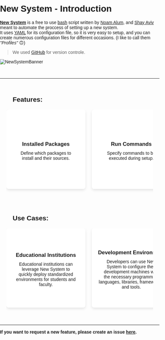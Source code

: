 # New System - Introduction

**[New System](https://github.com/Noam-Alum/new-system)** is a free to use [bash](https://en.wikipedia.org/wiki/Bash_(Unix_shell)) script written by [Noam Alum](https://github.com/Noam-Alum/), and [Shay Aviv](https://github.com/ShayAviv/) meant to automate the proccess of setting up a new system.<br>
It uses [YAML](https://en.wikipedia.org/wiki/YAML) for its configuration file, so it is very easy to setup, and you can create numerous configuration files for different occasions. (I like to call them *"Profiles"* 🙃)

> We used [GitHub](https://github.com/) for version controle.

![NewSystemBanner](/images/New-System-Logo.png)

<br><hr>

<style>
body {
    font-family: Arial, sans-serif;
    margin: 0;
    padding: 0;
    overflow-x: hidden;
}

h2 {
    font-size: 1.5em;
    margin: 20px 0;
    text-align: left;
    padding-left: 20px;
}

.features, .use-cases {
    position: relative;
    padding: 20px;
    overflow: hidden;
}

.scroll-container {
    display: flex;
    overflow-x: auto;
    white-space: nowrap;
    padding-bottom: 20px;
    scroll-behavior: smooth;
}

.scroll-container::-webkit-scrollbar {
    height: 6px; /* 75% of the original 8px height */
}

.scroll-container::-webkit-scrollbar-thumb {
    background: #ddd;
    border-radius: 4px;
}

.scroll-container::-webkit-scrollbar-track {
    background: #f1f1f1;
}

.grid {
    display: flex;
    gap: 20px;
    padding: 0;
    align-items: flex-start;
    margin: 0;
}

.card {
    position: relative;
    background: #fff;
    border-radius: 8px;
    box-shadow: 0 4px 8px rgba(0,0,0,0.1);
    overflow: hidden;
    transition: transform 0.3s, box-shadow 0.3s;
    cursor: pointer;
    text-align: center;
    width: 250px; /* Fixed width for cards */
    flex-shrink: 0;
    display: flex;
    flex-direction: column; /* Stack text and image vertically */
    height: 250px; /* Fixed height for cards */
}

.card img {
    width: 100%;
    height: 100%;
    display: block;
    transition: opacity 0.3s;
    opacity: 0; /* Hide image by default */
}

.card .content {
    padding: 20px;
    background: rgba(255, 255, 255, 0.9); /* Slightly transparent white */
    position: absolute;
    top: 0;
    left: 0;
    right: 0;
    bottom: 0;
    opacity: 1;
    visibility: visible;
    transition: opacity 0.3s, visibility 0.3s;
    z-index: 1; /* Ensure content is above the image */
    display: flex;
    flex-direction: column;
    justify-content: center;
    word-wrap: break-word; /* Ensure long words break onto the next line */
    overflow-wrap: break-word; /* Support for more modern browsers */
}

.card.active .content {
    opacity: 0; /* Hide content when active */
    visibility: hidden;
}

.card.active img {
    opacity: 1; /* Show image when content is hidden */
}

.card:hover {
    transform: translateY(-5px);
    box-shadow: 0 8px 16px rgba(0,0,0,0.2);
}

.card h3 {
    margin: 10px 0;
    font-size: 1.2em;
}

.card p {
    margin: 0;
    font-size: 1em;
}

@media (max-width: 600px) {
    .scroll-container {
        flex-direction: column;
    }
}
</style>
<section class="features">
   <h2>Features:</h2>
   <div class="scroll-container">
      <ul class="grid">
         <li class="card">
            <div class="content">
               <h3>Installed Packages</h3>
               <p>Define which packages to <br>install and their sources.</p>
            </div>
            <img src="/images/New-System-Icons/downloads.png" alt="Installed Packages">
         </li>
         <li class="card">
            <div class="content">
               <h3>Run Commands</h3>
               <p>Specify commands to be<br> executed during setup.</p>
            </div>
            <img src="/images/New-System-Icons/command-line.png" alt="Run Commands">
         </li>
         <li class="card">
            <div class="content">
               <h3>Network Configuration</h3>
               <p>Configure network interfaces<br> and settings.</p>
            </div>
            <img src="/images/New-System-Icons/Network.png" alt="Network Configuration">
         </li>
         <li class="card">
            <div class="content">
               <h3>Plugins</h3>
               <p>Include additional scripts or<br> tools to run as part of the setup.</p>
            </div>
            <img src="/images/New-System-Icons/plug-in.png" alt="Plugins">
         </li>
         <li class="card">
            <div class="content">
               <h3>SELinux</h3>
               <p>Set SELinux status as required.</p>
            </div>
            <img src="/images/New-System-Icons/SELinux.png" alt="SELinux">
         </li>
         <li class="card">
            <div class="content">
               <h3>Users</h3>
               <p>Add users, set passwords, and<br> assign sudo privileges.</p>
            </div>
            <img src="/images/New-System-Icons/Users.png" alt="Users">
         </li>
         <li class="card">
            <div class="content">
               <h3>Environment Configuration</h3>
               <p>Customize environment<br> variables and configure shell<br> settings.</p>
            </div>
            <img src="/images/New-System-Icons/env-development.png" alt="Environment Configuration">
         </li>
         <li class="card">
            <div class="content">
               <h3>CronTab</h3>
               <p>Customize user crontabs for<br> scheduled tasks.</p>
            </div>
            <img src="/images/New-System-Icons/CronTab.png" alt="CronTab">
         </li>
         <li class="card">
            <div class="content">
               <h3>Profile</h3>
               <p>Set wallpaper, theme, and<br> system font. Install and<br> configure language packs for <br>multilingual support.</p>
            </div>
            <img src="/images/New-System-Icons/Profile.png" alt="Profile">
         </li>
         <li class="card">
            <div class="content">
               <h3>Manage Startup Applications</h3>
               <p>Control applications that start<br> automatically on system boot.</p>
            </div>
            <img src="/images/New-System-Icons/startup.png" alt="Manage Startup Applications">
         </li>
         <li class="card">
            <div class="content">
               <h3>Power Management</h3>
               <p>Configure power settings<br> (e.g., sleep, hibernate).</p>
            </div>
            <img src="/images/New-System-Icons/powerM.png" alt="Power Management">
         </li>
         <li class="card">
            <div class="content">
               <h3>Disk Partitioning</h3>
               <p>Partition disks and manage<br> existing partitions using tools<br> like `fdisk` or `parted`. Offer<br> encryption options for partitions.</p>
            </div>
            <img src="/images/New-System-Icons/disk.png" alt="Disk Partitioning">
         </li>
         <li class="card">
            <div class="content">
               <h3>SSH Key Management</h3>
               <p>Manage SSH keys for secure<br> authentication and remote<br> system access.</p>
            </div>
            <img src="/images/New-System-Icons/ssh-key.png" alt="SSH Key Management">
         </li>
      </ul>
   </div>
</section>
<section class="use-cases">
   <h2>Use Cases:</h2>
   <div class="scroll-container">
      <ul class="grid">
        <li class="card">
            <div class="content">
                <h3>Educational Institutions</h3>
                <p>Educational institutions can<br> leverage New System to<br> quickly deploy standardized <br>environments for students and<br> faculty.</p>
            </div>
            <img src="/images/New-System-Icons/education.png" alt="Educational Institutions">
        </li>
        <li class="card">
            <div class="content">
                <h3>Development Environments</h3>
                <p>Developers can use New<br> System to configure their<br> development machines with<br> the necessary programming<br> languages, libraries, frameworks,<br> and tools.</p>
            </div>
            <img src="/images/New-System-Icons/env-development.png" alt="Development Environments">
        </li>
        <li class="card">
            <div class="content">
                <h3>Personal Use</h3>
                <p>Individuals who frequently<br> set up new machines or<br> reinstall their operating<br> systems can benefit from<br> New System by automating<br> the setup process.</p>
            </div>
            <img src="/images/New-System-Icons/personal-use.png" alt="Personal Use">
        </li>
        <li class="card">
            <div class="content">
                <h3>Testing and QA</h3>
                <p>New System automates test<br> environment setup, providing<br> quality assurance teams<br> and testers with<br> consistent, repeatable<br> configurations and necessary<br> tools.</p>
            </div>
            <img src="/images/New-System-Icons/testing.png" alt="Testing and QA">
        </li>
        <li class="card">
            <div class="content">
                <h3>Temporary Setups</h3>
                <p>For temporary or event-based<br> setups like trade shows<br> or conferences, New System<br> quickly prepares machines with<br> the required software and<br> settings, making deployment and<br> management easier for short<br> periods.</p>
            </div>
            <img src="/images/New-System-Icons/Temporary.png" alt="Temporary Setups">
        </li>
        <li class="card">
            <div class="content">
                <h3>Rescue and Recovery</h3>
                <p>When a system needs<br> recovery or rebuilding after<br> a failure, New System<br> automates software reinstallation<br> and settings reconfiguration,<br> reducing the time to<br> restore it to its original<br> state.</p>
            </div>
            <img src="/images/New-System-Icons/disaster-recovery.png" alt="Rescue and Recovery">
        </li>
        <li class="card">
            <div class="content">
                <h3>Company Deployment</h3>
                <p>A company can use<br> New System to quickly<br> configure new machines,<br> ensuring consistent software<br> and settings. This includes<br> installing productivity tools,<br> setting up configurations,<br> and applying security policies.</p>
            </div>
            <img src="/images/New-System-Icons/Company.png" alt="Company Deployment">
        </li>
        <li class="card">
            <div class="content">
                <h3>OS Migration</h3>
                <p>When switching operating systems,<br> New System automates setup<br> of applications, configurations, and<br> settings, ensuring a smooth<br> transition and minimizing<br> manual reinstallation and<br> reconfiguration.</p>
            </div>
            <img src="/images/New-System-Icons/Migration.png" alt="OS Migration">
        </li>
        <li class="card">
            <div class="content">
                <h3>System Formatting</h3>
                <p>If you need to format<br> and reinstall your operating<br> system, New System handles<br> post-installation setup. It<br> automates software installation,<br> configuration, and personalization,<br> helping you get back<br> to work faster.</p>
            </div>
            <img src="/images/New-System-Icons/Formatting.png" alt="System Formatting">
        </li>
      </ul>
   </div>
</section>
<script>
   document.querySelectorAll('.card').forEach(card=>{
      card.addEventListener('click',()=>{
         card.classList.toggle('active');
      });
   });
</script>

---

**If you want to request a new feature, please create an issue [here](https://github.com/Noam-Alum/new-system/issues).**
